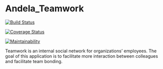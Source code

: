 # Andela_Teamwork
[![Build Status](https://travis-ci.org/patricktunez123/Andela_Teamwork.svg?branch=develop)](https://travis-ci.org/patricktunez123/Andela_Teamwork)

[![Coverage Status](https://coveralls.io/repos/github/patricktunez123/Andela_Teamwork/badge.svg?branch=develop)](https://coveralls.io/github/patricktunez123/Andela_Teamwork?branch=develop)

[![Maintainability](https://api.codeclimate.com/v1/badges/7015e029116009bfc81c/maintainability)](https://codeclimate.com/github/patricktunez123/Andela_Teamwork/maintainability)

Teamwork is an internal social network for organizations’ employees. The goal of this application is to facilitate more interaction between colleagues and facilitate team bonding.
